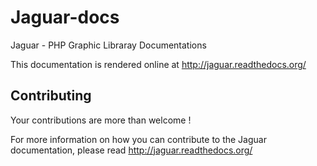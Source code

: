 Jaguar-docs
===========

Jaguar - PHP Graphic Libraray Documentations

This documentation is rendered online at http://jaguar.readthedocs.org/

Contributing
------------

Your contributions are more than welcome !

For more information on how you can contribute to the
Jaguar documentation, please read http://jaguar.readthedocs.org/
